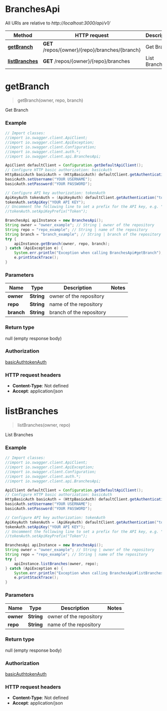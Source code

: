 # BranchesApi

All URIs are relative to *http://localhost:3000/api/v1/*

Method | HTTP request | Description
------------- | ------------- | -------------
[**getBranch**](BranchesApi.md#getBranch) | **GET** /repos/{owner}/{repo}/branches/{branch} | Get Branch
[**listBranches**](BranchesApi.md#listBranches) | **GET** /repos/{owner}/{repo}/branches | List Branches

<a name="getBranch"></a>
# **getBranch**
> getBranch(owner, repo, branch)

Get Branch

### Example
```java
// Import classes:
//import io.swagger.client.ApiClient;
//import io.swagger.client.ApiException;
//import io.swagger.client.Configuration;
//import io.swagger.client.auth.*;
//import io.swagger.client.api.BranchesApi;

ApiClient defaultClient = Configuration.getDefaultApiClient();
// Configure HTTP basic authorization: basicAuth
HttpBasicAuth basicAuth = (HttpBasicAuth) defaultClient.getAuthentication("basicAuth");
basicAuth.setUsername("YOUR USERNAME");
basicAuth.setPassword("YOUR PASSWORD");

// Configure API key authorization: tokenAuth
ApiKeyAuth tokenAuth = (ApiKeyAuth) defaultClient.getAuthentication("tokenAuth");
tokenAuth.setApiKey("YOUR API KEY");
// Uncomment the following line to set a prefix for the API key, e.g. "Token" (defaults to null)
//tokenAuth.setApiKeyPrefix("Token");

BranchesApi apiInstance = new BranchesApi();
String owner = "owner_example"; // String | owner of the repository
String repo = "repo_example"; // String | name of the repository
String branch = "branch_example"; // String | branch of the repository
try {
    apiInstance.getBranch(owner, repo, branch);
} catch (ApiException e) {
    System.err.println("Exception when calling BranchesApi#getBranch");
    e.printStackTrace();
}
```

### Parameters

Name | Type | Description  | Notes
------------- | ------------- | ------------- | -------------
 **owner** | **String**| owner of the repository |
 **repo** | **String**| name of the repository |
 **branch** | **String**| branch of the repository |

### Return type

null (empty response body)

### Authorization

[basicAuth](../README.md#basicAuth)[tokenAuth](../README.md#tokenAuth)

### HTTP request headers

 - **Content-Type**: Not defined
 - **Accept**: application/json

<a name="listBranches"></a>
# **listBranches**
> listBranches(owner, repo)

List Branches

### Example
```java
// Import classes:
//import io.swagger.client.ApiClient;
//import io.swagger.client.ApiException;
//import io.swagger.client.Configuration;
//import io.swagger.client.auth.*;
//import io.swagger.client.api.BranchesApi;

ApiClient defaultClient = Configuration.getDefaultApiClient();
// Configure HTTP basic authorization: basicAuth
HttpBasicAuth basicAuth = (HttpBasicAuth) defaultClient.getAuthentication("basicAuth");
basicAuth.setUsername("YOUR USERNAME");
basicAuth.setPassword("YOUR PASSWORD");

// Configure API key authorization: tokenAuth
ApiKeyAuth tokenAuth = (ApiKeyAuth) defaultClient.getAuthentication("tokenAuth");
tokenAuth.setApiKey("YOUR API KEY");
// Uncomment the following line to set a prefix for the API key, e.g. "Token" (defaults to null)
//tokenAuth.setApiKeyPrefix("Token");

BranchesApi apiInstance = new BranchesApi();
String owner = "owner_example"; // String | owner of the repository
String repo = "repo_example"; // String | name of the repository
try {
    apiInstance.listBranches(owner, repo);
} catch (ApiException e) {
    System.err.println("Exception when calling BranchesApi#listBranches");
    e.printStackTrace();
}
```

### Parameters

Name | Type | Description  | Notes
------------- | ------------- | ------------- | -------------
 **owner** | **String**| owner of the repository |
 **repo** | **String**| name of the repository |

### Return type

null (empty response body)

### Authorization

[basicAuth](../README.md#basicAuth)[tokenAuth](../README.md#tokenAuth)

### HTTP request headers

 - **Content-Type**: Not defined
 - **Accept**: application/json

